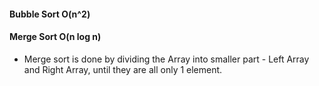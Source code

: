 #### Bubble Sort O(n^2)




#### Merge Sort O(n log n)

- Merge sort is done by dividing the Array into smaller part - Left Array and Right Array, until they are all only 1 element.
